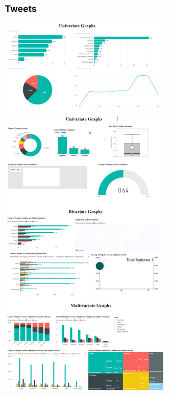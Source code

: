 # Tweets

![Thumbnail 1](https://github.com/Mkhalifa1/Dashboard_of_Tweets/blob/main/1.jpg)
![Thumbnail 2](https://github.com/Mkhalifa1/Dashboard_of_Tweets/blob/main/2.jpg)
![Thumbnail 1](https://github.com/Mkhalifa1/Dashboard_of_Tweets/blob/main/3.jpg)
![Thumbnail 2](https://github.com/Mkhalifa1/Dashboard_of_Tweets/blob/main/4.jpg)
